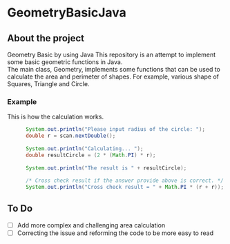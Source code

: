 # GeometryBasicJava

<!-- ABOUT -->
## About the project

Geometry Basic by using Java
This repository is an attempt to implement some basic geometric functions in Java.  
The main class, Geometry, implements some functions that can be used to calculate the area and perimeter of shapes.
For example, various shape of Squares, Triangle and Circle.

### Example

This is how the calculation works.

  ```java
        System.out.println("Please input radius of the circle: ");
        double r = scan.nextDouble();
        
        System.out.println("Calculating... ");
        double resultCircle = (2 * (Math.PI) * r);
        
        System.out.println("The result is " + resultCircle);
        
        /* Cross check result if the answer provide above is correct. */
        System.out.println("Cross check result = " + Math.PI * (r + r));
  
  ```


<!-- TODO -->
## To Do

- [ ] Add more complex and challenging area calculation
- [ ] Correcting the issue and reforming the code to be more easy to read
